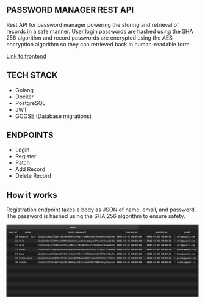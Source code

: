 ## PASSWORD MANAGER REST API

Rest API for password manager powering the storing and retrieval of records in a safe manner. User login passwords are hashed using the SHA 256 algorithm and record passwords are encrypted using the AES encryption algorithm so they can retrieved back in human-readable form. 

[Link to frontend](https://github.com/Shoetan/PassINFE)

## TECH STACK 
* Golang
* Docker
* PostgreSQL
* JWT
* GOOSE (Database migrations)

## ENDPOINTS 
* Login
* Register
* Patch 
* Add Record
* Delete Record

## How it works 
Registration endpoint takes a body as JSON of name, email, and password. The password is hashed using the SHA 256 algorithm to ensure safety.

![Login page](./resource/usertable.png)

